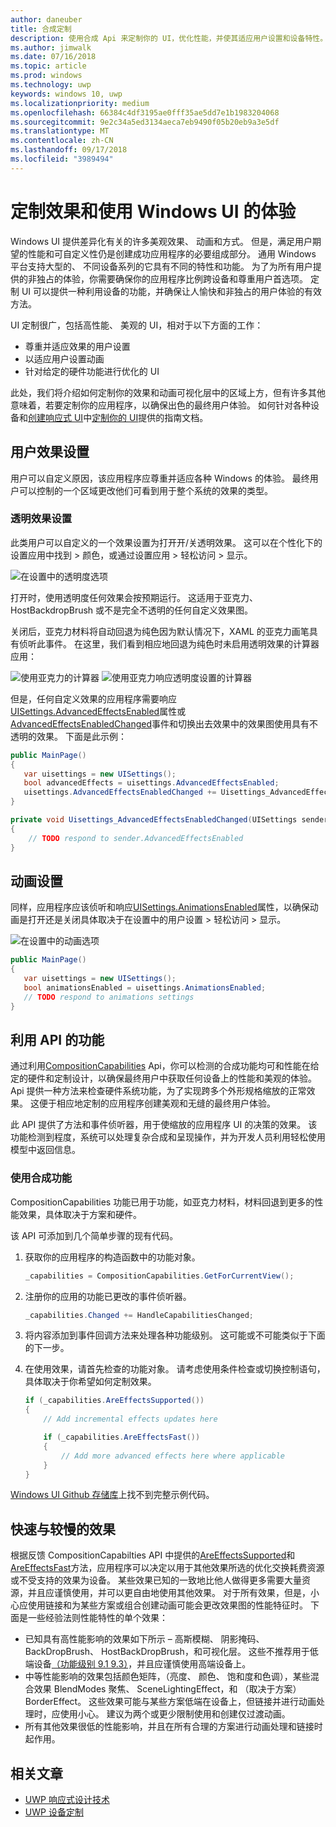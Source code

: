 ```yaml
---
author: daneuber
title: 合成定制
description: 使用合成 Api 来定制你的 UI，优化性能，并使其适应用户设置和设备特性。
ms.author: jimwalk
ms.date: 07/16/2018
ms.topic: article
ms.prod: windows
ms.technology: uwp
keywords: windows 10, uwp
ms.localizationpriority: medium
ms.openlocfilehash: 66384c4df3195ae0fff35ae5dd7e1b1983204068
ms.sourcegitcommit: 9e2c34a5ed3134aeca7eb9490f05b20eb9a3e5df
ms.translationtype: MT
ms.contentlocale: zh-CN
ms.lasthandoff: 09/17/2018
ms.locfileid: "3989494"
---
```

# <a name="tailoring-effects--experiences-using-windows-ui"></a>定制效果和使用 Windows UI 的体验

Windows UI 提供差异化有关的许多美观效果、 动画和方式。 但是，满足用户期望的性能和可自定义性仍是创建成功应用程序的必要组成部分。 通用 Windows 平台支持大型的、 不同设备系列的它具有不同的特性和功能。 为了为所有用户提供的非独占的体验，你需要确保你的应用程序比例跨设备和尊重用户首选项。 定制 UI 可以提供一种利用设备的功能，并确保让人愉快和非独占的用户体验的有效方法。

UI 定制很广，包括高性能、 美观的 UI，相对于以下方面的工作：

- 尊重并适应效果的用户设置
- 以适应用户设置动画
- 针对给定的硬件功能进行优化的 UI

此处，我们将介绍如何定制你的效果和动画可视化层中的区域上方，但有许多其他意味着，若要定制你的应用程序，以确保出色的最终用户体验。 如何针对各种设备和[创建响应式 UI](/design/layout/responsive-design.md)中[定制你的 UI](/design/layout/screen-sizes-and-breakpoints-for-responsive-design.md)提供的指南文档。

## <a name="user-effects-settings"></a>用户效果设置

用户可以自定义原因，该应用程序应尊重并适应各种 Windows 的体验。 最终用户可以控制的一个区域更改他们可看到用于整个系统的效果的类型。

### <a name="transparency-effects-settings"></a>透明效果设置

此类用户可以自定义的一个效果设置为打开开/关透明效果。 这可以在个性化下的设置应用中找到 > 颜色，或通过设置应用 > 轻松访问 > 显示。

![在设置中的透明度选项](images/tailoring-transparency-setting.png)

打开时，使用透明度任何效果会按预期运行。 这适用于亚克力、 HostBackdropBrush 或不是完全不透明的任何自定义效果图。

关闭后，亚克力材料将自动回退为纯色因为默认情况下，XAML 的亚克力画笔具有侦听此事件。 在这里，我们看到相应地回退为纯色时未启用透明效果的计算器应用：

![使用亚克力的计算器](images/tailoring-acrylic.png)
![使用亚克力响应透明度设置的计算器](images/tailoring-acrylic-fallback.png)

但是，任何自定义效果的应用程序需要响应[UISettings.AdvancedEffectsEnabled](https://docs.microsoft.com/uwp/api/windows.ui.viewmanagement.uisettings.advancedeffectsenabledchanged)属性或[AdvancedEffectsEnabledChanged](https://docs.microsoft.com/uwp/api/windows.ui.viewmanagement.uisettings.advancedeffectsenabledchanged)事件和切换出去效果中的效果图使用具有不透明的效果。 下面是此示例：

```cs
public MainPage()
{
   var uisettings = new UISettings();
   bool advancedEffects = uisettings.AdvancedEffectsEnabled;
   uisettings.AdvancedEffectsEnabledChanged += Uisettings_AdvancedEffectsEnabledChanged;
}

private void Uisettings_AdvancedEffectsEnabledChanged(UISettings sender, object args)
{
    // TODO respond to sender.AdvancedEffectsEnabled
}
```

## <a name="animations-settings"></a>动画设置

同样，应用程序应该侦听和响应[UISettings.AnimationsEnabled](https://docs.microsoft.com/uwp/api/windows.ui.viewmanagement.uisettings.animationsenabled)属性，以确保动画是打开还是关闭具体取决于在设置中的用户设置 > 轻松访问 > 显示。

![在设置中的动画选项](images/tailoring-animations-setting.png)

```cs
public MainPage()
{
   var uisettings = new UISettings();
   bool animationsEnabled = uisettings.AnimationsEnabled;
   // TODO respond to animations settings
}

```

## <a name="leveraging-the-capabilities-api"></a>利用 API 的功能

通过利用[CompositionCapabilities](/uwp/api/windows.ui.composition.compositioncapabilities) Api，你可以检测的合成功能均可和性能在给定的硬件和定制设计，以确保最终用户中获取任何设备上的性能和美观的体验。 Api 提供一种方法来检查硬件系统功能，为了实现跨多个外形规格缩放的正常效果。 这便于相应地定制的应用程序创建美观和无缝的最终用户体验。

此 API 提供了方法和事件侦听器，用于使缩放的应用程序 UI 的决策的效果。 该功能检测到程度，系统可以处理复杂合成和呈现操作，并为开发人员利用轻松使用模型中返回信息。

### <a name="using-composition-capabilities"></a>使用合成功能

CompositionCapabilities 功能已用于功能，如亚克力材料，材料回退到更多的性能效果，具体取决于方案和硬件。

该 API 可添加到几个简单步骤的现有代码。

1. 获取你的应用程序的构造函数中的功能对象。

    ```cs
    _capabilities = CompositionCapabilities.GetForCurrentView();
    ```

1. 注册你的应用的功能已更改的事件侦听器。

    ```cs
    _capabilities.Changed += HandleCapabilitiesChanged;
    ```

1. 将内容添加到事件回调方法来处理各种功能级别。 这可能或不可能类似于下面的下一步。
1. 在使用效果，请首先检查的功能对象。 请考虑使用条件检查或切换控制语句，具体取决于你希望如何定制效果。

    ```cs
    if (_capabilities.AreEffectsSupported())
    {
        // Add incremental effects updates here

        if (_capabilities.AreEffectsFast())
        {
            // Add more advanced effects here where applicable
        }
    }
    ```

[Windows UI Github 存储库](https://github.com/Microsoft/WindowsUIDevLabs/tree/master/SampleGallery/Samples/SDK%2015063/CompCapabilities)上找不到完整示例代码。

## <a name="fast-vs-slow-effects"></a>快速与较慢的效果

根据反馈 CompositionCapabilties API 中提供的[AreEffectsSupported](/uwp/api/windows.ui.composition.compositioncapabilities.areeffectssupported)和[AreEffectsFast](/uwp/api/windows.ui.composition.compositioncapabilities.areeffectsfast)方法，应用程序可以决定以用于其他效果所选的优化交换耗费资源或不受支持的效果为设备。 某些效果已知的一致地比他人做得更多需要大量资源，并且应谨慎使用，并可以更自由地使用其他效果。 对于所有效果，但是，小心应使用链接和为某些方案或组合创建动画可能会更改效果图的性能特征时。 下面是一些经验法则性能特性的单个效果：

- 已知具有高性能影响的效果如下所示 – 高斯模糊、 阴影掩码、 BackDropBrush、 HostBackDropBrush，和可视化层。 这些不推荐用于低端设备[（功能级别 9.1 9.3）](https://msdn.microsoft.com/library/windows/desktop/ff476876(v=vs.85).aspx)，并且应谨慎使用高端设备上。
- 中等性能影响的效果包括颜色矩阵，（亮度、 颜色、 饱和度和色调），某些混合效果 BlendModes 聚焦、 SceneLightingEffect，和 （取决于方案） BorderEffect。 这些效果可能与某些方案低端在设备上，但链接并进行动画处理时，应使用小心。 建议为两个或更少限制使用和创建仅过渡动画。
- 所有其他效果很低的性能影响，并且在所有合理的方案进行动画处理和链接时起作用。

## <a name="related-articles"></a>相关文章

- [UWP 响应式设计技术](https://docs.microsoft.com/windows/uwp/design/layout/responsive-design)
- [UWP 设备定制](https://docs.microsoft.com/windows/uwp/design/layout/screen-sizes-and-breakpoints-for-responsive-design)
